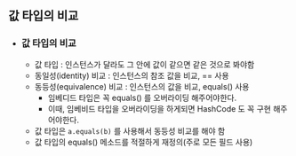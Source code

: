  ## 값 타입의 비교

* ### 값 타입의 비교
    * 값 타입 : 인스턴스가 달라도 그 안에 값이 같으면 같은 것으로 봐야함
    * 동일성(identity) 비교 : 인스턴스의 참조 값을 비교, == 사용
    * 동등성(equivalence) 비교 : 인스턴스의 값을 비교, equals() 사용
        * 임베디드 타입은 꼭 equals() 를 오버라이딩 해주어야한다.
        * 이때, 임베비드 타입을 오버라이딩을 하게되면 HashCode 도 꼭 구현 해주어야한다.
    * 값 타입은 ```a.equals(b)``` 를 사용해서 동등성 비교를 해야 함
    * 값 타입의 equals() 메소드를 적절하게 재정의(주로 모든 필드 사용)